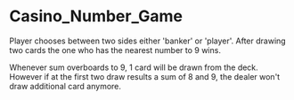 # Casino_Number_Game

Player chooses between two sides either 'banker' or 'player'. After drawing two cards the one who has the nearest number to 9 wins.

Whenever sum overboards to 9, 1 card will be drawn from the deck. However if at the first two draw results a sum of 8 and 9, the dealer won't draw additional card anymore.
